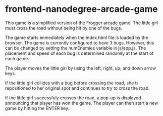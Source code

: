 frontend-nanodegree-arcade-game
===============================

This game is a simplified version of the Frogger arcade game.  The little girl must cross the road without being hit by one of the bugs.  

The game starts immediately when the index.html file is loaded by the browser.  The game is currently configured to have 3 bugs.  However, this can be changed by setting the numEnemies variable in js/app.js.  The placement and speed of each bug is determined randomly at the start of each game.

The player moves the little girl by using the left, right, up, and down arrow keys.  

If the little girl collides with a bug before crossing the road, she is repositioned to her original spot and continues to try to cross the road.

If the little girl successfuly crosses the road, a pop-up is displayed announcing that player has won the game.  The player can then start a new game by hitting the ENTER key. 
